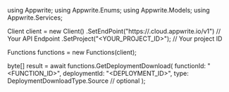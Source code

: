 using Appwrite;
using Appwrite.Enums;
using Appwrite.Models;
using Appwrite.Services;

Client client = new Client()
    .SetEndPoint("https://<REGION>.cloud.appwrite.io/v1") // Your API Endpoint
    .SetProject("<YOUR_PROJECT_ID>"); // Your project ID

Functions functions = new Functions(client);

byte[] result = await functions.GetDeploymentDownload(
    functionId: "<FUNCTION_ID>",
    deploymentId: "<DEPLOYMENT_ID>",
    type: DeploymentDownloadType.Source // optional
);